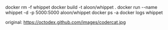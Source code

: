 docker rm -f whippet
docker build -t aloon/whippet .
docker run --name whippet -d -p 5000:5000 aloon/whippet
docker ps -a
docker logs whippet



original: https://octodex.github.com/images/codercat.jpg

